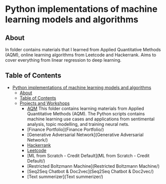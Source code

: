 
# Python implementations of machine learning models and algorithms

## About

In folder contains materials that I learned from Applied Quantitative Methods (AQM), online learning algorithms from Leetcode and Hackerrank. Aims to cover everything from linear regression to deep learning. 

## Table of Contents
- [Python implementations of machine learning models and algorithms](#python-implementations-of-machine-learning-models-and-algorithms)
  * [About](#about)
  * [Table of Contents](#table-of-contents)
  * [Projects and Workshops](#examples)
    + [AQM](AQM/)
    This folder contains learning materials from Applied Quantitative Methods (AQM). The Python scripts contains machine learning use cases and applications from sentimental analysis, topic modelling, and training neural nets.
    + [Finance Portfolio](Finance Portfolio/)
    + [Generative Adversarial Network](Generative Adversarial Network/)
    + [Hackerrank](Hackerrank/)
    + [Leetcode](Leetcode/)
    + [ML from Scratch - Credit Default](ML from Scratch - Credit Default/)
    + [Restricted Boltzmann Machine](Restricted Boltzmann Machine/)
    + [Seq2Seq Chatbot & Doc2vec](Seq2Seq Chatbot & Doc2vec/)
    + [Text summerizer](Text summerizer/)
